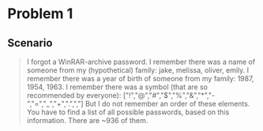 # Problem 1
Scenario
---
> I forgot a WinRAR-archive password.
> I remember there was a name of someone from my (hypothetical) family: jake, melissa, oliver, emily.
> I remember there was a year of birth of someone from my family: 1987, 1954, 1963.
> I remember there was a symbol (that are so recommended by everyone):
> ["!","@","#","$","%","&","*","-","=","_","+",".",","]
> But I do not remember an order of these elements.
> You have to find a list of all possible passwords, based on this information.
> There are ~936 of them.